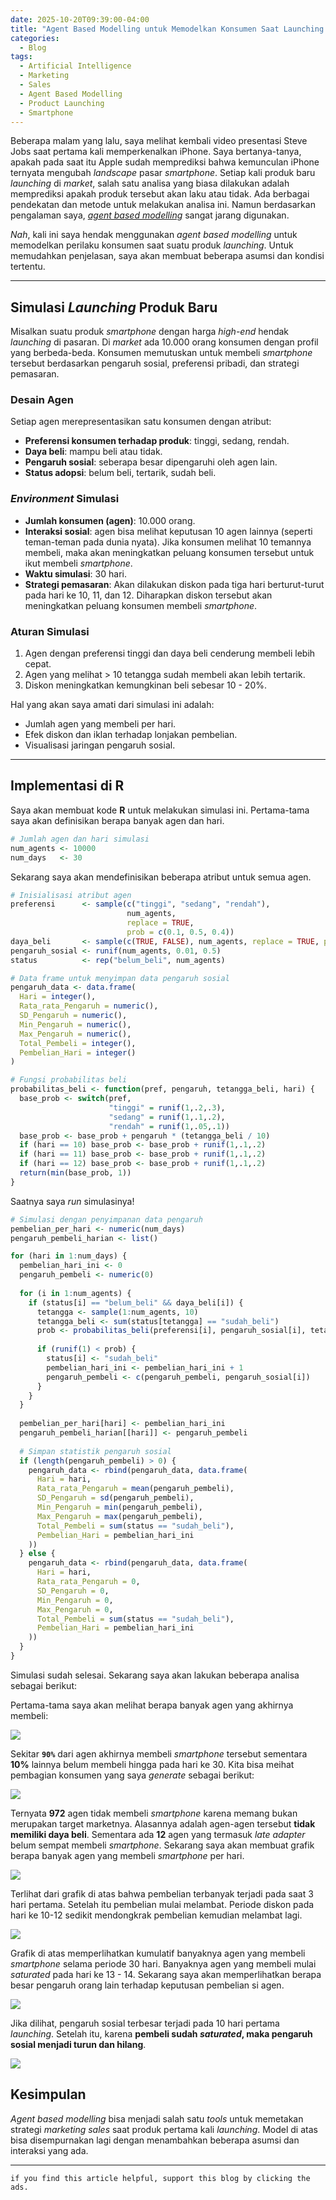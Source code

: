 ```yaml
---
date: 2025-10-20T09:39:00-04:00
title: "Agent Based Modelling untuk Memodelkan Konsumen Saat Launching Produk"
categories:
  - Blog
tags:
  - Artificial Intelligence
  - Marketing
  - Sales
  - Agent Based Modelling
  - Product Launching
  - Smartphone
---
```


Beberapa malam yang lalu, saya melihat kembali video presentasi Steve
Jobs saat pertama kali memperkenalkan iPhone. Saya bertanya-tanya,
apakah pada saat itu Apple sudah memprediksi bahwa kemunculan iPhone
ternyata mengubah *landscape* pasar *smartphone*. Setiap kali produk
baru *launching* di *market*, salah satu analisa yang biasa dilakukan
adalah memprediksi apakah produk tersebut akan laku atau tidak. Ada
berbagai pendekatan dan metode untuk melakukan analisa ini. Namun
berdasarkan pengalaman saya, [*agent based
modelling*](https://ikanx101.com/blog/simple-economy/) sangat jarang
digunakan.

*Nah*, kali ini saya hendak menggunakan *agent based modelling* untuk
memodelkan perilaku konsumen saat suatu produk *launching*. Untuk
memudahkan penjelasan, saya akan membuat beberapa asumsi dan kondisi
tertentu.

------------------------------------------------------------------------

## Simulasi *Launching* Produk Baru

Misalkan suatu produk *smartphone* dengan harga *high-end* hendak
*launching* di pasaran. Di *market* ada 10.000 orang konsumen dengan
profil yang berbeda-beda. Konsumen memutuskan untuk membeli *smartphone*
tersebut berdasarkan pengaruh sosial, preferensi pribadi, dan strategi
pemasaran.

### Desain Agen

Setiap agen merepresentasikan satu konsumen dengan atribut:

- **Preferensi konsumen terhadap produk**: tinggi, sedang, rendah.
- **Daya beli**: mampu beli atau tidak.
- **Pengaruh sosial**: seberapa besar dipengaruhi oleh agen lain.
- **Status adopsi**: belum beli, tertarik, sudah beli.

### *Environment* Simulasi

- **Jumlah konsumen (agen)**: 10.000 orang.
- **Interaksi sosial**: agen bisa melihat keputusan 10 agen lainnya
  (seperti teman-teman pada dunia nyata). Jika konsumen melihat 10
  temannya membeli, maka akan meningkatkan peluang konsumen tersebut
  untuk ikut membeli *smartphone*.
- **Waktu simulasi**: 30 hari.
- **Strategi pemasaran**: Akan dilakukan diskon pada tiga hari
  berturut-turut pada hari ke 10, 11, dan 12. Diharapkan diskon tersebut
  akan meningkatkan peluang konsumen membeli *smartphone*.

### Aturan Simulasi

1.  Agen dengan preferensi tinggi dan daya beli cenderung membeli lebih
    cepat.
2.  Agen yang melihat \> 10 tetangga sudah membeli akan lebih tertarik.
3.  Diskon meningkatkan kemungkinan beli sebesar 10 - 20%.

Hal yang akan saya amati dari simulasi ini adalah:

- Jumlah agen yang membeli per hari.
- Efek diskon dan iklan terhadap lonjakan pembelian.
- Visualisasi jaringan pengaruh sosial.

------------------------------------------------------------------------

## Implementasi di **R**

Saya akan membuat kode **R** untuk melakukan simulasi ini. Pertama-tama
saya akan definisikan berapa banyak agen dan hari.

``` r
# Jumlah agen dan hari simulasi
num_agents <- 10000
num_days   <- 30
```

Sekarang saya akan mendefinisikan beberapa atribut untuk semua agen.

``` r
# Inisialisasi atribut agen
preferensi      <- sample(c("tinggi", "sedang", "rendah"), 
                          num_agents, 
                          replace = TRUE, 
                          prob = c(0.1, 0.5, 0.4))
daya_beli       <- sample(c(TRUE, FALSE), num_agents, replace = TRUE, prob = c(.9,.1))
pengaruh_sosial <- runif(num_agents, 0.01, 0.5)
status          <- rep("belum_beli", num_agents)

# Data frame untuk menyimpan data pengaruh sosial
pengaruh_data <- data.frame(
  Hari = integer(),
  Rata_rata_Pengaruh = numeric(),
  SD_Pengaruh = numeric(),
  Min_Pengaruh = numeric(),
  Max_Pengaruh = numeric(),
  Total_Pembeli = integer(),
  Pembelian_Hari = integer()
)

# Fungsi probabilitas beli
probabilitas_beli <- function(pref, pengaruh, tetangga_beli, hari) {
  base_prob <- switch(pref,
                      "tinggi" = runif(1,.2,.3),
                      "sedang" = runif(1,.1,.2),
                      "rendah" = runif(1,.05,.1))
  base_prob <- base_prob + pengaruh * (tetangga_beli / 10)
  if (hari == 10) base_prob <- base_prob + runif(1,.1,.2)
  if (hari == 11) base_prob <- base_prob + runif(1,.1,.2)
  if (hari == 12) base_prob <- base_prob + runif(1,.1,.2)
  return(min(base_prob, 1))
}
```

Saatnya saya *run* simulasinya!

``` r
# Simulasi dengan penyimpanan data pengaruh
pembelian_per_hari <- numeric(num_days)
pengaruh_pembeli_harian <- list()

for (hari in 1:num_days) {
  pembelian_hari_ini <- 0
  pengaruh_pembeli <- numeric(0)
  
  for (i in 1:num_agents) {
    if (status[i] == "belum_beli" && daya_beli[i]) {
      tetangga <- sample(1:num_agents, 10)
      tetangga_beli <- sum(status[tetangga] == "sudah_beli")
      prob <- probabilitas_beli(preferensi[i], pengaruh_sosial[i], tetangga_beli, hari)
      
      if (runif(1) < prob) {
        status[i] <- "sudah_beli"
        pembelian_hari_ini <- pembelian_hari_ini + 1
        pengaruh_pembeli <- c(pengaruh_pembeli, pengaruh_sosial[i])
      }
    }
  }
  
  pembelian_per_hari[hari] <- pembelian_hari_ini
  pengaruh_pembeli_harian[[hari]] <- pengaruh_pembeli
  
  # Simpan statistik pengaruh sosial
  if (length(pengaruh_pembeli) > 0) {
    pengaruh_data <- rbind(pengaruh_data, data.frame(
      Hari = hari,
      Rata_rata_Pengaruh = mean(pengaruh_pembeli),
      SD_Pengaruh = sd(pengaruh_pembeli),
      Min_Pengaruh = min(pengaruh_pembeli),
      Max_Pengaruh = max(pengaruh_pembeli),
      Total_Pembeli = sum(status == "sudah_beli"),
      Pembelian_Hari = pembelian_hari_ini
    ))
  } else {
    pengaruh_data <- rbind(pengaruh_data, data.frame(
      Hari = hari,
      Rata_rata_Pengaruh = 0,
      SD_Pengaruh = 0,
      Min_Pengaruh = 0,
      Max_Pengaruh = 0,
      Total_Pembeli = sum(status == "sudah_beli"),
      Pembelian_Hari = pembelian_hari_ini
    ))
  }
}
```

Simulasi sudah selesai. Sekarang saya akan lakukan beberapa analisa
sebagai berikut:

Pertama-tama saya akan melihat berapa banyak agen yang akhirnya membeli:

![](https://raw.githubusercontent.com/ikanx101/ikanx101.github.io/master/_posts/matematika%20ITB/agent_new_product/post_files/figure-commonmark/unnamed-chunk-5-1.png)

Sekitar **`90%`** dari agen akhirnya membeli *smartphone* tersebut
sementara **10%** lainnya belum membeli hingga pada hari ke 30. Kita
bisa meihat pembagian konsumen yang saya *generate* sebagai berikut:

![](https://raw.githubusercontent.com/ikanx101/ikanx101.github.io/master/_posts/matematika%20ITB/agent_new_product/post_files/figure-commonmark/unnamed-chunk-6-1.png)

Ternyata **972** agen tidak membeli *smartphone* karena memang bukan
merupakan target marketnya. Alasannya adalah agen-agen tersebut **tidak
memiliki daya beli**. Sementara ada **12** agen yang termasuk *late
adapter* belum sempat membeli *smartphone*. Sekarang saya akan membuat
grafik berapa banyak agen yang membeli *smartphone* per hari.

![](https://raw.githubusercontent.com/ikanx101/ikanx101.github.io/master/_posts/matematika%20ITB/agent_new_product/post_files/figure-commonmark/unnamed-chunk-7-1.png)

Terlihat dari grafik di atas bahwa pembelian terbanyak terjadi pada saat
3 hari pertama. Setelah itu pembelian mulai melambat. Periode diskon
pada hari ke 10-12 sedikit mendongkrak pembelian kemudian melambat lagi.

![](https://raw.githubusercontent.com/ikanx101/ikanx101.github.io/master/_posts/matematika%20ITB/agent_new_product/post_files/figure-commonmark/unnamed-chunk-8-1.png)

Grafik di atas memperlihatkan kumulatif banyaknya agen yang membeli
*smartphone* selama periode 30 hari. Banyaknya agen yang membeli mulai
*saturated* pada hari ke 13 - 14. Sekarang saya akan memperlihatkan
berapa besar pengaruh orang lain terhadap keputusan pembelian si agen.

![](https://raw.githubusercontent.com/ikanx101/ikanx101.github.io/master/_posts/matematika%20ITB/agent_new_product/post_files/figure-commonmark/unnamed-chunk-9-1.png)

Jika dilihat, pengaruh sosial terbesar terjadi pada 10 hari pertama
*launching*. Setelah itu, karena **pembeli sudah *saturated*, maka
pengaruh sosial menjadi turun dan hilang**.

![](https://raw.githubusercontent.com/ikanx101/ikanx101.github.io/master/_posts/matematika%20ITB/agent_new_product/post_files/figure-commonmark/unnamed-chunk-10-1.png)

## Kesimpulan

*Agent based modelling* bisa menjadi salah satu *tools* untuk memetakan
strategi *marketing sales* saat produk pertama kali *launching*. Model
di atas bisa disempurnakan lagi dengan menambahkan beberapa asumsi dan
interaksi yang ada.

------------------------------------------------------------------------

`if you find this article helpful, support this blog by clicking the ads.`
